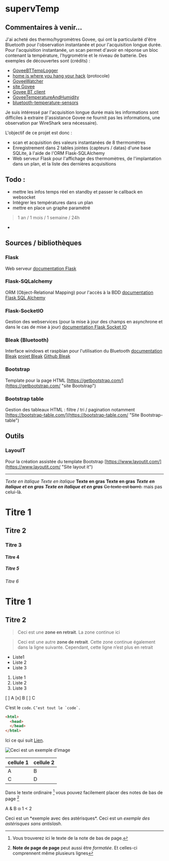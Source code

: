 # supervTemp

## Commentaires à venir...
J'ai acheté des thermo/hygromètres Govee, qui ont la particularité d'être Bluetooth pour l'observation instantanée et pour l'acquisition longue durée.
Pour l'acquisition instantanée, un scan permet d'avoir en réponse un bloc contenant la température, l'hygrométrie et le niveau de batterie.
Des exemples de découvertes sont (crédits) :
- [GoveeBTTempLogger](https://github.com/wcbonner/GoveeBTTempLogger)
- [home is where you hang your hack](https://github.com/home-is-where-you-hang-your-hack/sensor.goveetemp_bt_hci) (protocole)
- [GoveeWatcher](https://github.com/Thrilleratplay/GoveeWatcher)
- [site Govee](https://eu.govee.com/collections/home-improvement)
- [Govee BT client](https://github.com/asednev/govee-bt-client)
- [GoveeTemperatureAndHumidity](https://github.com/neilsheps/GoveeTemperatureAndHumidity)
- [bluetooth-temperature-sensors](https://github.com/deepcoder/bluetooth-temperature-sensors)

Je suis intéressé par l'acquisition longue durée mais les informations sont difficiles à extraire (l'assistance Govee ne fournit pas les informations, une observation par WireShark sera nécessaire).

L'objectif de ce projet est donc :
- scan et acquisition des valeurs instantanées de 8 thermomètres
- Enregistrement dans 2 tables jointes (capteurs / datas) d'une base SQLite, à l'aide de l'ORM Flask-SQLAlchemy
- Web serveur Flask pour l'affichage des thermomètres, de l'implantation dans un plan, et la liste des dernières acquisitions

## Todo :
- mettre les infos temps réel en standby et passer le callback en websocket
- Intégrer les températures dans un plan
- mettre en place un graphe paramétré 
> 1 an / 1 mois / 1 semaine / 24h
- 

## Sources / bibliothèques
### Flask
Web serveur 
[documentation Flask](https://flask.palletsprojects.com/en/2.0.x/)

### Flask-SQLalchemy
ORM (Object-Relational Mapping) pour l'accès à la BDD
[documentation Flask SQL Alchemy](https://flask-sqlalchemy.palletsprojects.com/en/2.x/)

### Flask-SocketIO
Gestion des webservices (pour la mise à jour des champs en asynchrone et dans le cas de mise à jour)
[documentation Flask Socket IO](https://flask-socketio.readthedocs.io/)

### Bleak (Bluetooth)
Interface windows et raspbian pour l'utilisation du Bluetooth
[documentation Bleak](https://bleak.readthedocs.io/)
[projet Bleak](https://pypi.org/project/bleak/)
[Github Bleak](https://github.com/hbldh/bleak/tree/master)

### Bootstrap
Template pour la page HTML
[https://getbootstrap.com/](https://getbootstrap.com/ "site Bootstrap")

### Bootstrap table
Gestion des tableaux HTML : filtre / tri / pagination notamment
[https://bootstrap-table.com/](https://bootstrap-table.com/ "Site Bootstrap-table")

## Outils
### LayouIT
Pour la création assistée du template Bootstrap
[https://www.layoutit.com/](https://www.layoutit.com/ "Site layout it")


----

*Texte en italique*
_Texte en italique_
**Texte en gras**
__Texte en gras__
***Texte en italique et en gras***
___Texte en italique et en gras___
~~Ce texte est barré.~~ mais pas celui-là.
#  Titre 1
## Titre 2
###  Titre 3
#### Titre 4
#####  Titre 5
###### Titre 6

Titre 1
=
Titre 2
-

>Ceci est une **zone en retrait**.
>La zone continue ici

>Ceci est une autre **zone de retrait**.
Cette zone continue également dans la ligne suivante.
Cependant, cette ligne n’est plus en retrait

- Liste1
- Liste 2
- Liste 3

1. Liste 1
2. Liste 2
3. Liste 3

[ ] A
[x] B
[ ] C

C’est le `code`.
``C’est tout le `code`.``

```html
<html>
  <head>
  </head>
</html>
```

Ici ce qui suit [Lien](https://example.com/ "titre de lien optionnel").

![Ceci est un exemple d’image](https://example.com/bild.jpg)

|cellule 1|cellule 2|
|--------|--------|
|    A    |    B    |
|    C    |    D    |

Dans le texte ordinaire [^1] vous pouvez facilement placer des notes de bas de page [^2]
[^1]: Vous trouverez ici le texte de la note de bas de page.
 [^2]: **Note de page de page** peut aussi être *formatée*.
Et celles-ci comprennent même plusieurs lignes

A & B
&alpha;
1 < 2
<p>

Ceci est un \*exemple avec des astérisques\*.
Ceci est un *exemple des astérisques sans antislash*.